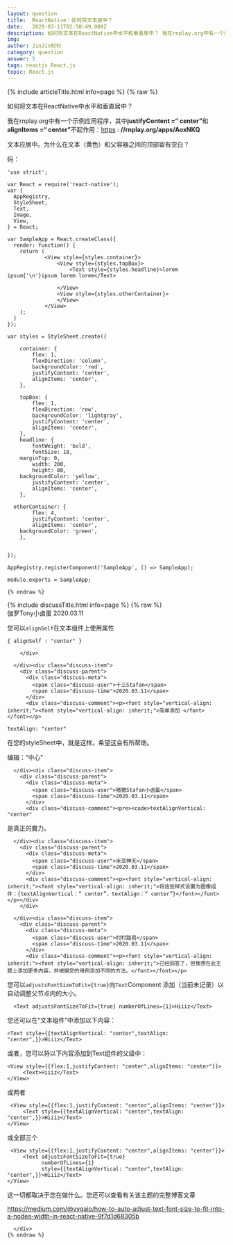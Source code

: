 ```yaml
---
layout: question
title:  ReactNative：如何将文本居中？
date:   2020-03-11T02:50:49.000Z
description: 如何将文本在ReactNative中水平和垂直居中？ 我在rnplay.org中有一个示例应用程序，其中justifyContent =“ cente...
img: 
author: JinJin村村
category: question
answer: 5
tags: reactjs React.js
topic: React.js
---
```

<div class="article-root">
  <div class="article">
    {% include articleTitle.html info=page %}
    {% raw %}
    <div class="article-content"><p><font style="vertical-align: inherit;"><font style="vertical-align: inherit;">如何将文本在ReactNative中水平和垂直居中？ </font></font></p>

<p><font style="vertical-align: inherit;"><font style="vertical-align: inherit;">我在rnplay.org中有一个示例应用程序，其中</font></font><strong><font style="vertical-align: inherit;"><font style="vertical-align: inherit;">justifyContent =“ center”</font></font></strong><font style="vertical-align: inherit;"><font style="vertical-align: inherit;">和</font></font><strong><font style="vertical-align: inherit;"><font style="vertical-align: inherit;">alignItems =“ center”</font></font></strong><font style="vertical-align: inherit;"><font style="vertical-align: inherit;">不起作用：</font><a href="https://rnplay.org/apps/AoxNKQ" rel="noreferrer"><font style="vertical-align: inherit;">https</font></a><font style="vertical-align: inherit;"> :
 </font><strong><font style="vertical-align: inherit;">//rnplay.org/apps/AoxNKQ</font></strong></font><a href="https://rnplay.org/apps/AoxNKQ" rel="noreferrer"><font style="vertical-align: inherit;"></font></a></p>

<p><font style="vertical-align: inherit;"><font style="vertical-align: inherit;">文本应居中。</font><font style="vertical-align: inherit;">为什么在文本（黄色）和父容器之间的顶部留有空白？</font></font></p>

<p><font style="vertical-align: inherit;"><font style="vertical-align: inherit;">码：</font></font></p>



<pre class="lang-js prettyprint-override"><code>'use strict';<font></font>
<font></font>
var React = require('react-native');<font></font>
var {<font></font>
  AppRegistry,<font></font>
  StyleSheet,<font></font>
  Text,<font></font>
  Image,<font></font>
  View,<font></font>
} = React;<font></font>
<font></font>
var SampleApp = React.createClass({<font></font>
  render: function() {<font></font>
    return (<font></font>
            &lt;View style={styles.container}&gt;<font></font>
                &lt;View style={styles.topBox}&gt;<font></font>
                    &lt;Text style={styles.headline}&gt;lorem ipsum{'\n'}ipsum lorem lorem&lt;/Text&gt;<font></font>
<font></font>
                &lt;/View&gt;<font></font>
                &lt;View style={styles.otherContainer}&gt;<font></font>
                &lt;/View&gt;<font></font>
            &lt;/View&gt;<font></font>
    );<font></font>
  }<font></font>
});<font></font>
<font></font>
var styles = StyleSheet.create({<font></font>
<font></font>
    container: {<font></font>
        flex: 1,<font></font>
        flexDirection: 'column',<font></font>
        backgroundColor: 'red',<font></font>
        justifyContent: 'center',<font></font>
        alignItems: 'center',<font></font>
    },<font></font>
<font></font>
    topBox: {<font></font>
        flex: 1,<font></font>
        flexDirection: 'row',<font></font>
        backgroundColor: 'lightgray',<font></font>
        justifyContent: 'center',<font></font>
        alignItems: 'center',<font></font>
    },<font></font>
    headline: {<font></font>
        fontWeight: 'bold',<font></font>
        fontSize: 18,<font></font>
    marginTop: 0,<font></font>
        width: 200,<font></font>
        height: 80,<font></font>
    backgroundColor: 'yellow',<font></font>
        justifyContent: 'center',<font></font>
        alignItems: 'center',<font></font>
    },<font></font>
<font></font>
  otherContainer: {<font></font>
        flex: 4,<font></font>
        justifyContent: 'center',<font></font>
        alignItems: 'center',<font></font>
    backgroundColor: 'green',<font></font>
    },<font></font>
<font></font>
<font></font>
});<font></font>
<font></font>
AppRegistry.registerComponent('SampleApp', () =&gt; SampleApp);<font></font>
<font></font>
module.exports = SampleApp;<font></font>
</code></pre></div>
    {% endraw %}
  </div>

  <div class="discuss-wrapper">
    {% include discussTitle.html info=page %}
    {% raw %}
    <div class="discuss-item">
        <div class="discuss-parent">
          <div class="discuss-meta">
            <span class="discuss-user">伽罗Tony小卤蛋</span>
            <span class="discuss-time">2020.03.11</span>
          </div>
          <div class="discuss-comment"><p><font style="vertical-align: inherit;"><font style="vertical-align: inherit;">您可以</font></font><code>alignSelf</code><font style="vertical-align: inherit;"><font style="vertical-align: inherit;">在文本组件上</font><font style="vertical-align: inherit;">使用</font><font style="vertical-align: inherit;">属性</font></font></p>

<pre><code>{ alignSelf : "center" }
</code></pre></div>
        </div>
        
      </div><div class="discuss-item">
        <div class="discuss-parent">
          <div class="discuss-meta">
            <span class="discuss-user">十三Stafan</span>
            <span class="discuss-time">2020.03.11</span>
          </div>
          <div class="discuss-comment"><p><font style="vertical-align: inherit;"><font style="vertical-align: inherit;">简单添加 </font></font></p>

<pre><code>textAlign: "center"
</code></pre>

<p><font style="vertical-align: inherit;"><font style="vertical-align: inherit;">在您的styleSheet中，就是这样。</font><font style="vertical-align: inherit;">希望这会有所帮助。</font></font></p>

<p><font style="vertical-align: inherit;"><font style="vertical-align: inherit;">编辑：“中心”</font></font></p></div>
        </div>
        
      </div><div class="discuss-item">
        <div class="discuss-parent">
          <div class="discuss-meta">
            <span class="discuss-user">猪猪Stafan小卤蛋</span>
            <span class="discuss-time">2020.03.11</span>
          </div>
          <div class="discuss-comment"><pre><code>textAlignVertical: "center"
</code></pre>

<p><font style="vertical-align: inherit;"><font style="vertical-align: inherit;">是真正的魔力。</font></font></p></div>
        </div>
        
      </div><div class="discuss-item">
        <div class="discuss-parent">
          <div class="discuss-meta">
            <span class="discuss-user">米亚神无</span>
            <span class="discuss-time">2020.03.11</span>
          </div>
          <div class="discuss-comment"><p><font style="vertical-align: inherit;"><font style="vertical-align: inherit;">将这些样式设置为图像组件：{textAlignVertical：“ center”，textAlign：“ center”}</font></font></p></div>
        </div>
        
      </div><div class="discuss-item">
        <div class="discuss-parent">
          <div class="discuss-meta">
            <span class="discuss-user">村村路易</span>
            <span class="discuss-time">2020.03.11</span>
          </div>
          <div class="discuss-comment"><p><font style="vertical-align: inherit;"><font style="vertical-align: inherit;">已经回答了，但我想在此主题上添加更多内容，并根据您的用例添加不同的方法。</font></font></p>

<p><font style="vertical-align: inherit;"><font style="vertical-align: inherit;">您可以</font></font><code>adjustsFontSizeToFit={true}</code><font style="vertical-align: inherit;"><font style="vertical-align: inherit;">向</font></font><code>Text</code><font style="vertical-align: inherit;"><font style="vertical-align: inherit;">Component </font><font style="vertical-align: inherit;">添加</font><font style="vertical-align: inherit;">（当前未记录）以</font><font style="vertical-align: inherit;">自动调整父节点内的大小。</font></font></p>



<pre class="lang-js prettyprint-override"><code>  &lt;Text adjustsFontSizeToFit={true} numberOfLines={1}&gt;Hiiiz&lt;/Text&gt;
</code></pre>

<p><font style="vertical-align: inherit;"><font style="vertical-align: inherit;">您还可以在“文本组件”中添加以下内容：</font></font></p>

<pre class="lang-js prettyprint-override"><code>&lt;Text style={{textAlignVertical: "center",textAlign: "center",}}&gt;Hiiiz&lt;/Text&gt;
</code></pre>

<p><font style="vertical-align: inherit;"><font style="vertical-align: inherit;">或者，您可以将以下内容添加到Text组件的父级中：</font></font></p>

<pre class="lang-js prettyprint-override"><code>&lt;View style={{flex:1,justifyContent: "center",alignItems: "center"}}&gt;<font></font>
     &lt;Text&gt;Hiiiz&lt;/Text&gt;<font></font>
&lt;/View&gt;<font></font>
</code></pre>

<p><font style="vertical-align: inherit;"><font style="vertical-align: inherit;">或两者</font></font></p>

<pre class="lang-js prettyprint-override"><code> &lt;View style={{flex:1,justifyContent: "center",alignItems: "center"}}&gt;<font></font>
     &lt;Text style={{textAlignVertical: "center",textAlign: "center",}}&gt;Hiiiz&lt;/Text&gt;<font></font>
&lt;/View&gt;<font></font>
</code></pre>

<p><font style="vertical-align: inherit;"><font style="vertical-align: inherit;">或全部三个</font></font></p>

<pre class="lang-js prettyprint-override"><code> &lt;View style={{flex:1,justifyContent: "center",alignItems: "center"}}&gt;<font></font>
     &lt;Text adjustsFontSizeToFit={true} <font></font>
           numberOfLines={1} <font></font>
           style={{textAlignVertical: "center",textAlign: "center",}}&gt;Hiiiz&lt;/Text&gt;<font></font>
&lt;/View&gt;<font></font>
</code></pre>

<p><font style="vertical-align: inherit;"><font style="vertical-align: inherit;">这一切都取决于您在做什么。</font><font style="vertical-align: inherit;">您还可以查看有关该主题的完整博客文章</font></font></p>

<p><a href="https://medium.com/@vygaio/how-to-auto-adjust-text-font-size-to-fit-into-a-nodes-width-in-react-native-9f7d1d68305b" rel="noreferrer"><font style="vertical-align: inherit;"><font style="vertical-align: inherit;">https://medium.com/@vygaio/how-to-auto-adjust-text-font-size-to-fit-into-a-nodes-width-in-react-native-9f7d1d68305b</font></font></a></p></div>
        </div>
        
      </div>
    {% endraw %}
  </div>
<div>
